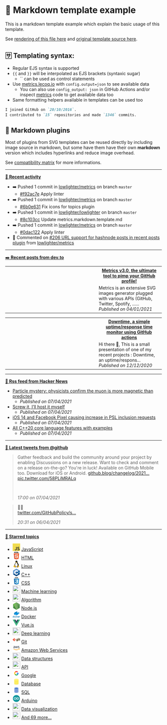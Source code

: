# 📒 Markdown template example

This is a markdown template example which explain the basic usage of this template.

See [rendering of this file here](https://github.com/lowlighter/lowlighter/blob/master/metrics.markdown.full.md) and [original template source here](https://github.com/lowlighter/metrics/blob/master/source/templates/markdown/example.md).

## 🈂️ Templating syntax:

* Regular EJS syntax is supported
* `{{` and `}}` will be interpolated as EJS brackets (syntaxic sugar)
  * `` can be used as control statements
* Use [metrics.lecoq.io](https://metrics.lecoq.io/) with `config.output=json` to see available data
  * You can also use `config_output: json` in GitHub Actions and/or inspect [metrics](https://github.com/lowlighter/metrics) code to get available data too
* Same formatting helpers available in templates can be used too

```markdown
I joined GitHub on `20/10/2016`.
I contributed to `15` repositories and made `1346` commits.
```

## 🧩 Markdown plugins

Most of plugins from SVG templates can be reused directly by including image source in markdown, but some have them have their own **markdown** version which includes hyperlinks and reduce image overhead.

See [compatibility matrix](https://github.com/lowlighter/metrics#-templateplugin-compatibily-matrix) for more informations.

___

**[📰 Recent activity](https://github.com/lowlighter)**
* ➡️ Pushed 1 commit in [lowlighter/metrics](https://github.com/lowlighter/metrics) on branch `master`
  * [#f92ac7e](https://github.com/lowlighter/metrics/commit/f92ac7e) Apply linter
* ➡️ Pushed 1 commit in [lowlighter/metrics](https://github.com/lowlighter/metrics) on branch `master`
  * [#6b0e631](https://github.com/lowlighter/metrics/commit/6b0e631) Fix icons for topics plugin
* ➡️ Pushed 1 commit in [lowlighter/lowlighter](https://github.com/lowlighter/lowlighter) on branch `master`
  * [#8c103cc](https://github.com/lowlighter/lowlighter/commit/8c103cc) Update metrics.markdown.template.md
* ➡️ Pushed 1 commit in [lowlighter/metrics](https://github.com/lowlighter/metrics) on branch `master`
  * [#0dac122](https://github.com/lowlighter/metrics/commit/0dac122) Apply linter
* 💬 Commented on [#206 URL support for hashnode posts in recent posts plugin](https://github.com/lowlighter/metrics/issues/206) from [lowlighter/metrics](https://github.com/lowlighter/metrics)


___

**[✒️ Recent posts from dev.to](https://dev.to/lowlighter)**
<table>
  <tr>
    <td rowspan="2" width="280">
      <img src="https://res.cloudinary.com/practicaldev/image/fetch/s--rbmokFTg--/c_imagga_scale,f_auto,fl_progressive,h_420,q_auto,w_1000/https://dev-to-uploads.s3.amazonaws.com/i/idot5ak9irxtu948bgzs.png" alt="" width="280">
    </td>
    <th>
      <a href="https://dev.to/lowlighter/metrics-v3-0-the-ultimate-tool-to-pimp-your-github-profile-g7p">Metrics v3.0, the ultimate tool to pimp your GitHub profile!</a>
    </th>
  </tr>
  <tr>
    <td>
      Metrics is an extensive SVG images generator plugged with various APIs (GitHub, Twitter, Spotify, ......
      <br>
      <i>Published on 04/01/2021</i>
    </td>
  </tr>
</table>
<table>
  <tr>
    <td rowspan="2" width="280">
      <img src="https://res.cloudinary.com/practicaldev/image/fetch/s--Zzb2gnfo--/c_imagga_scale,f_auto,fl_progressive,h_420,q_auto,w_1000/https://dev-to-uploads.s3.amazonaws.com/uploads/articles/dagm6ot2j5wro2nclayx.png" alt="" width="280">
    </td>
    <th>
      <a href="https://dev.to/lowlighter/downtime-a-simple-uptime-response-time-monitor-using-github-actions-2m73">Downtime, a simple uptime/response time monitor using GitHub actions</a>
    </th>
  </tr>
  <tr>
    <td>
      Hi there 👋,   This is a small presentation of one of my recent projects : Downtime, an uptime/respons...
      <br>
      <i>Published on 12/12/2020</i>
    </td>
  </tr>
</table>


___

**[🗼 Rss feed from Hacker News](https://news.ycombinator.com/)**
* [Particle mystery: physicists confirm the muon is more magnetic than predicted](https://www.sciencemag.org/news/2021/04/particle-mystery-deepens-physicists-confirm-muon-more-magnetic-predicted)
  * *Published on 07/04/2021*
* [Screw it, I’ll host it myself](https://www.markozivanovic.com/screw-it-ill-host-it-myself/)
  * *Published on 07/04/2021*
* [iOS 14 and Facebook Pixel causing increase in PSL inclusion requests](https://github.com/publicsuffix/list/issues/1245)
  * *Published on 07/04/2021*
* [All C++20 core language features with examples](https://oleksandrkvl.github.io/2021/04/02/cpp-20-overview.html)
  * *Published on 07/04/2021*


___

**[🐤 Latest tweets from @github](https://twitter.com/github)**
> Gather feedback and build the community around your project by enabling Discussions on a new release. Want to check and comment on a release on-the-go? You're in luck! Available on GitHub Mobile too. Download for iOS or Android. <a href="https://t.co/pcx9o3kYmv" class="link">github.blog/changelog/2021…</a> <br/><a href="https://t.co/58PLiMRALq" class="link">pic.twitter.com/58PLiMRALq</a>
>
> <a href=""><img src="https://pbs.twimg.com/media/EyYuh7lW8AU4SrW.jpg" alt="" height="200"></a>
>
> *17:00 on 07/04/2021*

> 🙌🙌 <br/><a href="https://t.co/tK2RZLTCPy" class="link">twitter.com/GitHubPolicy/s…</a>
>
> *20:31 on 06/04/2021*



___

**[📌 Starred topics](https://github.com/lowlighter?tab=stars)**
* <img src="https://raw.githubusercontent.com/github/explore/80688e429a7d4ef2fca1e82350fe8e3517d3494d/topics/javascript/javascript.png" width="24" height="24" alt=""> [JavaScript](https://github.com/topics/javascript)
* <img src="https://raw.githubusercontent.com/github/explore/80688e429a7d4ef2fca1e82350fe8e3517d3494d/topics/html/html.png" width="24" height="24" alt=""> [HTML](https://github.com/topics/html)
* <img src="https://raw.githubusercontent.com/github/explore/80688e429a7d4ef2fca1e82350fe8e3517d3494d/topics/linux/linux.png" width="24" height="24" alt=""> [Linux](https://github.com/topics/linux)
* <img src="https://raw.githubusercontent.com/github/explore/80688e429a7d4ef2fca1e82350fe8e3517d3494d/topics/cpp/cpp.png" width="24" height="24" alt=""> [C++](https://github.com/topics/c++)
* <img src="https://raw.githubusercontent.com/github/explore/80688e429a7d4ef2fca1e82350fe8e3517d3494d/topics/css/css.png" width="24" height="24" alt=""> [CSS](https://github.com/topics/css)
* <img src="" width="24" height="24" alt=""> [Machine learning](https://github.com/topics/machine-learning)
* <img src="" width="24" height="24" alt=""> [Algorithm](https://github.com/topics/algorithm)
* <img src="https://raw.githubusercontent.com/github/explore/80688e429a7d4ef2fca1e82350fe8e3517d3494d/topics/nodejs/nodejs.png" width="24" height="24" alt=""> [Node.js](https://github.com/topics/node.js)
* <img src="https://raw.githubusercontent.com/github/explore/80688e429a7d4ef2fca1e82350fe8e3517d3494d/topics/docker/docker.png" width="24" height="24" alt=""> [Docker](https://github.com/topics/docker)
* <img src="https://raw.githubusercontent.com/github/explore/80688e429a7d4ef2fca1e82350fe8e3517d3494d/topics/vue/vue.png" width="24" height="24" alt=""> [Vue.js](https://github.com/topics/vue.js)
* <img src="" width="24" height="24" alt=""> [Deep learning](https://github.com/topics/deep-learning)
* <img src="https://raw.githubusercontent.com/github/explore/80688e429a7d4ef2fca1e82350fe8e3517d3494d/topics/git/git.png" width="24" height="24" alt=""> [Git](https://github.com/topics/git)
* <img src="https://raw.githubusercontent.com/github/explore/fbceb94436312b6dacde68d122a5b9c7d11f9524/topics/aws/aws.png" width="24" height="24" alt=""> [Amazon Web Services](https://github.com/topics/amazon-web-services)
* <img src="" width="24" height="24" alt=""> [Data structures](https://github.com/topics/data-structures)
* <img src="" width="24" height="24" alt=""> [API](https://github.com/topics/api)
* <img src="https://raw.githubusercontent.com/github/explore/80688e429a7d4ef2fca1e82350fe8e3517d3494d/topics/google/google.png" width="24" height="24" alt=""> [Google](https://github.com/topics/google)
* <img src="https://raw.githubusercontent.com/github/explore/285d19f261b6d469fd8a309dddb234371d7be462/topics/database/database.png" width="24" height="24" alt=""> [Database](https://github.com/topics/database)
* <img src="https://raw.githubusercontent.com/github/explore/80688e429a7d4ef2fca1e82350fe8e3517d3494d/topics/sql/sql.png" width="24" height="24" alt=""> [SQL](https://github.com/topics/sql)
* <img src="https://raw.githubusercontent.com/github/explore/80688e429a7d4ef2fca1e82350fe8e3517d3494d/topics/arduino/arduino.png" width="24" height="24" alt=""> [Arduino](https://github.com/topics/arduino)
* <img src="" width="24" height="24" alt=""> [Data visualization](https://github.com/topics/data-visualization)
* <img src="" width="24" height="24" alt=""> [And 69 more...](https://github.com/topics/and-69-more...)

